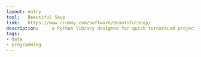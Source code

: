 ```yaml
---
layout: entry
tool:	Beautiful Soup
link:	https://www.crummy.com/software/BeautifulSoup/
description:	 a Python library designed for quick turnaround projects like screen-scraping
tags:
- data
- programming
---
```

